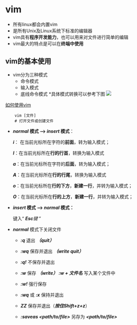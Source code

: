 # vim
* 所有linux都会内置vim
* 是所有Unix及Linux系统下标准的编辑器
* vim具有**程序开发能力**，也可以用来对文件进行简单的编辑
* vim最大的特点是可以在**终端中使用**

## vim的基本使用
* vim分为三种模式
	* 命令模式
	* 输入模式
	* 底线命令模式
	*具体模式转换可以参考下图
![](vim工作模式转化图.png)

[如何使用vim](https://zhuanlan.zhihu.com/p/120985792)
```
	vim [文件]
	# 打开文件或创建文件
```

- **_normal_ 模式 --> _insert_ 模式**：

	**_i_**： 在当前光标所在字符的**前面**，转为输入模式；
	
	**_I_**：在当前光标所在**行的行首**，转换为输入模式
	
	**_a_**：在当前光标所在字符的**后面**，转为输入模式；
	
	**_A_**：在当前光标所在**行的行尾**，转换为输入模式
	
	_**o**_：在当前光标所在**行的下方**，**新建一行**，并转为输入模式；
	
	_**O**_：在当前光标所在**行的上方**，**新建一行**，并转为输入模式；

- **_insert_ 模式 --> _normal_ 模式：**

	键入“ _**Esc**键_ ”
* _**normal**_ 模式下关闭文件

	- _**:q**_  退出 _**（quit）**_
	
	- _**:wq**_ 保存并退出 _**（write quit）**_
	
	- _**:q!**_ 不保存并退出
	
	- _**:w**_ 保存 _**（write） :w + 文件名**_ 写入某个文件中
	
	- _**:w!**_ 强行保存
	
	- _**:wq**_ 或 _**:x**_ 保持并退出
	
	- _**ZZ**_ 保存并退出（_**按住Shift+z+z**_）
	
	- **_:saveas <path/to/file>_** 另存为 _**<path/to/file>**_